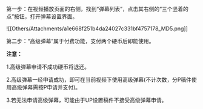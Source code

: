 
第一步：在视频播放页面的右侧，找到“弹幕列表”，点击其右侧的“三个竖着的点”按钮，打开弹幕设置界面。

![[Others/Attachments/a1e668f251b4da24027c331bf4757178_MD5.png]]

第二步：“高级弹幕”属于付费功能，支付两个硬币后即能使用。

**注意：**

1.高级弹幕申请不成功硬币将退还。

2.高级弹幕一经申请成功，即可在当前视频下使用高级弹幕(不计次数，分P稿件使用高级弹幕需按P申请并支付)。

3.若无法申请高级弹幕，可能由于UP设置稿件不接受高级弹幕申请。
